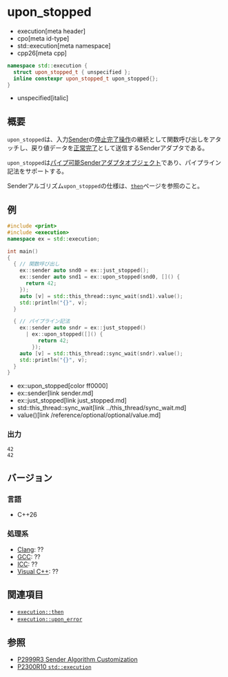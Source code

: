 # upon_stopped
* execution[meta header]
* cpo[meta id-type]
* std::execution[meta namespace]
* cpp26[meta cpp]

```cpp
namespace std::execution {
  struct upon_stopped_t { unspecified };
  inline constexpr upon_stopped_t upon_stopped{};
}
```
* unspecified[italic]

## 概要
`upon_stopped`は、入力[Sender](sender.md)の[停止完了操作](set_stopped.md)の継続として関数呼び出しをアタッチし、戻り値データを[正常完了](set_value.md)として送信するSenderアダプタである。

`upon_stopped`は[パイプ可能Senderアダプタオブジェクト](sender_adaptor_closure.md)であり、パイプライン記法をサポートする。

Senderアルゴリズム`upon_stopped`の仕様は、[`then`](then.md)ページを参照のこと。


## 例
```cpp example
#include <print>
#include <execution>
namespace ex = std::execution;

int main()
{
  { // 関数呼び出し
    ex::sender auto snd0 = ex::just_stopped();
    ex::sender auto snd1 = ex::upon_stopped(snd0, []() {
      return 42;
    });
    auto [v] = std::this_thread::sync_wait(snd1).value();
    std::println("{}", v);
  }

  { // パイプライン記法
    ex::sender auto sndr = ex::just_stopped()
      | ex::upon_stopped([]() {
          return 42;
        });
    auto [v] = std::this_thread::sync_wait(sndr).value();
    std::println("{}", v);
  }
}
```
* ex::upon_stopped[color ff0000]
* ex::sender[link sender.md]
* ex::just_stopped[link just_stopped.md]
* std::this_thread::sync_wait[link ../this_thread/sync_wait.md]
* value()[link /reference/optional/optional/value.md]

### 出力
```
42
42
```


## バージョン
### 言語
- C++26

### 処理系
- [Clang](/implementation.md#clang): ??
- [GCC](/implementation.md#gcc): ??
- [ICC](/implementation.md#icc): ??
- [Visual C++](/implementation.md#visual_cpp): ??


## 関連項目
- [`execution::then`](then.md)
- [`execution::upon_error`](upon_error.md)


## 参照
- [P2999R3 Sender Algorithm Customization](https://www.open-std.org/jtc1/sc22/wg21/docs/papers/2023/p2999r3.html)
- [P2300R10 `std::execution`](https://www.open-std.org/jtc1/sc22/wg21/docs/papers/2024/p2300r10.html)
